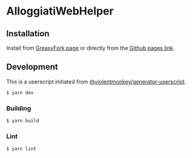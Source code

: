 # AlloggiatiWebHelper

## Installation
Install from [GreasyFork page](https://greasyfork.org/en/scripts/456146-airbnb-host-helper) or directly from the [Github pages link](https://github.com/marcuson/AirbnbHost-helpers/raw/gh-pages/index.user.js).

## Development
This is a userscript initiated from [@violentmonkey/generator-userscript](https://github.com/violentmonkey/generator-userscript).

``` sh
$ yarn dev
```

### Building

```sh
$ yarn build
```

### Lint

``` sh
$ yarn lint
```
